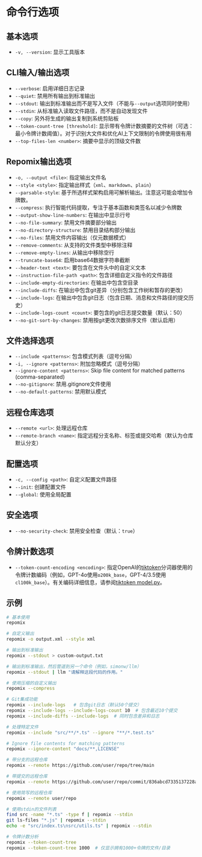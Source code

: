 # 命令行选项

## 基本选项
- `-v, --version`: 显示工具版本

## CLI输入/输出选项
- `--verbose`: 启用详细日志记录
- `--quiet`: 禁用所有输出到标准输出
- `--stdout`: 输出到标准输出而不是写入文件（不能与`--output`选项同时使用）
- `--stdin`: 从标准输入读取文件路径，而不是自动发现文件
- `--copy`: 另外将生成的输出复制到系统剪贴板
- `--token-count-tree [threshold]`: 显示带有令牌计数摘要的文件树（可选：最小令牌计数阈值）。对于识别大文件和优化AI上下文限制的令牌使用很有用
- `--top-files-len <number>`: 摘要中显示的顶级文件数

## Repomix输出选项
- `-o, --output <file>`: 指定输出文件名
- `--style <style>`: 指定输出样式（`xml`、`markdown`、`plain`）
- `--parsable-style`: 基于所选样式架构启用可解析输出。注意这可能会增加令牌数。
- `--compress`: 执行智能代码提取，专注于基本函数和类签名以减少令牌数
- `--output-show-line-numbers`: 在输出中显示行号
- `--no-file-summary`: 禁用文件摘要部分输出
- `--no-directory-structure`: 禁用目录结构部分输出
- `--no-files`: 禁用文件内容输出（仅元数据模式）
- `--remove-comments`: 从支持的文件类型中移除注释
- `--remove-empty-lines`: 从输出中移除空行
- `--truncate-base64`: 启用base64数据字符串截断
- `--header-text <text>`: 要包含在文件头中的自定义文本
- `--instruction-file-path <path>`: 包含详细自定义指令的文件路径
- `--include-empty-directories`: 在输出中包含空目录
- `--include-diffs`: 在输出中包含git差异（分别包含工作树和暂存的更改）
- `--include-logs`: 在输出中包含git日志（包含日期、消息和文件路径的提交历史）
- `--include-logs-count <count>`: 要包含的git日志提交数量（默认：50）
- `--no-git-sort-by-changes`: 禁用按git更改次数排序文件（默认启用）

## 文件选择选项
- `--include <patterns>`: 包含模式列表（逗号分隔）
- `-i, --ignore <patterns>`: 附加忽略模式（逗号分隔）
- `--ignore-content <patterns>`: Skip file content for matched patterns (comma-separated)
- `--no-gitignore`: 禁用.gitignore文件使用
- `--no-default-patterns`: 禁用默认模式

## 远程仓库选项
- `--remote <url>`: 处理远程仓库
- `--remote-branch <name>`: 指定远程分支名称、标签或提交哈希（默认为仓库默认分支）

## 配置选项
- `-c, --config <path>`: 自定义配置文件路径
- `--init`: 创建配置文件
- `--global`: 使用全局配置

## 安全选项
- `--no-security-check`: 禁用安全检查（默认：`true`）

## 令牌计数选项
- `--token-count-encoding <encoding>`: 指定OpenAI的[tiktoken](https://github.com/openai/tiktoken)分词器使用的令牌计数编码（例如，GPT-4o使用`o200k_base`，GPT-4/3.5使用`cl100k_base`）。有关编码详细信息，请参阅[tiktoken model.py](https://github.com/openai/tiktoken/blob/main/tiktoken/model.py#L24)。


## 示例

```bash
# 基本使用
repomix

# 自定义输出
repomix -o output.xml --style xml

# 输出到标准输出
repomix --stdout > custom-output.txt

# 输出到标准输出，然后管道到另一个命令（例如，simonw/llm）
repomix --stdout | llm "请解释这段代码的作用。"

# 使用压缩的自定义输出
repomix --compress

# Git集成功能
repomix --include-logs   # 包含git日志（默认50个提交）
repomix --include-logs --include-logs-count 10  # 包含最近10个提交
repomix --include-diffs --include-logs  # 同时包含差异和日志

# 处理特定文件
repomix --include "src/**/*.ts" --ignore "**/*.test.ts"

# Ignore file contents for matching patterns
repomix --ignore-content "docs/**,LICENSE"

# 带分支的远程仓库
repomix --remote https://github.com/user/repo/tree/main

# 带提交的远程仓库
repomix --remote https://github.com/user/repo/commit/836abcd7335137228ad77feb28655d85712680f1

# 使用简写的远程仓库
repomix --remote user/repo

# 使用stdin的文件列表
find src -name "*.ts" -type f | repomix --stdin
git ls-files "*.js" | repomix --stdin
echo -e "src/index.ts\nsrc/utils.ts" | repomix --stdin

# 令牌计数分析
repomix --token-count-tree
repomix --token-count-tree 1000  # 仅显示拥有1000+令牌的文件/目录
```

